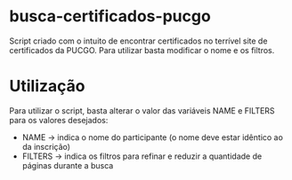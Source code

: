 # busca-certificados-pucgo
Script criado com o intuito de encontrar certificados no terrível site de certificados da PUCGO. Para utilizar basta modificar o nome e os filtros.

# Utilização
Para utilizar o script, basta alterar o valor das variáveis NAME e FILTERS para os valores desejados:
* NAME -> indica o nome do participante (o nome deve estar idêntico ao da inscrição)
* FILTERS -> indica os filtros para refinar e reduzir a quantidade de páginas durante a busca
